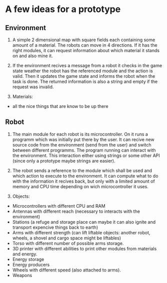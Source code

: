 # A few ideas for a prototype

## Environment
1. A simple 2 dimensional map with square fields each containing some amount of a material. The robots can move
in 4 directions. If it has the right modules, it can request information about which material it stands on and also
mine it.

2. If the environment recives a message from a robot it checks in the game state weather the robot has the referenced
module and the action is valid. Then it updates the game state and informs the robot when the task is done.
The returned information is also a string and empty if the request was invalid.

2. Materials:
 * all the nice things that are know to be up there

## Robot

1. The main module for each robot is its microcontroller. On it runs a programm which was initially put there by the user.
It can recive new source code from the environment (send from the user) and switch between different programms. 
The program running can interact with the environment. This interaction either using strings or some other API 
(since only a prototype maybe strings are easier).

2. The robot sends a reference to the module which shall be used and which action to execute to the environment. It can 
compute what to do with the information it recives back, but only with a limited amount of memory and CPU time depending
on wich microcontroller it uses.

3. Objects:
 * Microcontrollers with different CPU and RAM
 * Antennas with different reach (necessary to interacts with the environment)
 * Stations (a refuge and storage place can maybe it can also ignite and transport expencive things back to earth)
 * Arms with different strength (can lift liftable objects: another robot, wheels,  a shovel and cargo space might be liftables)
 * Torso with different number of possible arms storage.
 * 3D printer with different abilities to print other modules from materials and energy.
 * Energy storage
 * Energy producers
 * Wheels with different speed (also attached to arms).
 * Weapons
 
